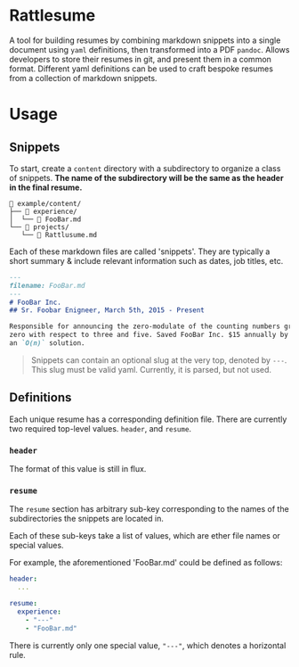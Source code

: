 # Rattlesume

A tool for building resumes by combining markdown snippets into a single
document using `yaml` definitions, then transformed into a PDF `pandoc`. Allows
developers to store their resumes in git, and present them in a common format.
Different yaml definitions can be used to craft bespoke resumes from a collection
of markdown snippets.

# Usage

## Snippets

To start, create a `content` directory with a subdirectory
to organize a class of snippets. **The name of the
subdirectory will be the same as the header in the final resume.**

```
 example/content/
├──  experience/
│  └──  FooBar.md
└──  projects/
   └──  Rattlusume.md
```

Each of these markdown files are called 'snippets'. They are
typically a short summary & include relevant information such as
dates, job titles, etc.

```markdown
---
filename: FooBar.md
---
# FooBar Inc.
## Sr. Foobar Enigneer, March 5th, 2015 - Present

Responsible for announcing the zero-modulate of the counting numbers greater than
zero with respect to three and five. Saved FooBar Inc. $15 annually by implementing
an `O(n)` solution.
```

> Snippets can contain an optional slug at the very top, denoted by `---`.
> This slug must be valid yaml. Currently, it is parsed, but not used.


## Definitions

Each unique resume has a corresponding definition file.
There are currently two required top-level values. `header`,
and `resume`.

### `header`

The format of this value is still in flux.

### `resume`

The `resume` section has arbitrary sub-key corresponding to the
names of the subdirectories the snippets are located in.

Each of these sub-keys take a list of values, which are ether file names
or special values.

For example, the aforementioned 'FooBar.md' could be defined as follows:

```yaml
header:
  ...

resume:
  experience:
    - "---"
    - "FooBar.md"
```

There is currently only one special value,
`"---"`, which denotes a horizontal rule.
